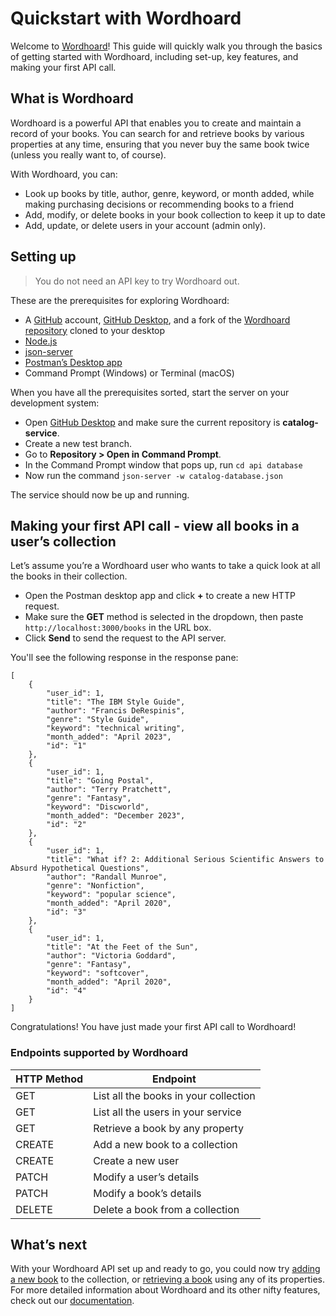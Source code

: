 
# Quickstart with Wordhoard

Welcome to [Wordhoard](overview.md)! This guide will quickly walk you through the basics of getting started with Wordhoard, including set-up, key features, and making your first API call.

## What is Wordhoard

Wordhoard is a powerful API that enables you to create and maintain a record of your books. You can search for and retrieve books by various properties at any time, ensuring that you never buy the same book twice (unless you really want to, of course).

With Wordhoard, you can:

* Look up books by title, author, genre, keyword, or month added, while making purchasing decisions or recommending books to a friend
* Add, modify, or delete books in your book collection to keep it up to date
* Add, update, or delete users in your account (admin only).

## Setting up

> You do not need an API key to try Wordhoard out.

These are the prerequisites for exploring Wordhoard:

* A [GitHub](https://github.com/) account, [GitHub Desktop](https://desktop.github.com/), and a fork of the [Wordhoard repository](https://github.com/cherylkc/catalog-service.git) cloned to your desktop
* [Node.js](https://nodejs.org/en/download/package-manager)
* [json-server](https://www.npmjs.com/package/json-server)
* [Postman’s Desktop app](https://www.postman.com/downloads/)
* Command Prompt (Windows) or Terminal (macOS)

When you have all the prerequisites sorted, start the server on your development system:

* Open [GitHub Desktop](https://desktop.github.com/) and make sure the current repository is **catalog-service**.
* Create a new test branch.
* Go to **Repository > Open in Command Prompt**.
* In the Command Prompt window that pops up, run `cd api database`
* Now run the command `json-server -w catalog-database.json`

The service should now be up and running.

## Making your first API call - view all books in a user’s collection

Let’s assume you’re a Wordhoard user who wants to take a quick look at all the books in their collection.

* Open the Postman desktop app and click **+** to create a new HTTP request.
* Make sure the **GET** method is selected in the dropdown, then paste `http://localhost:3000/books` in the URL box.
* Click **Send** to send the request to the API server.

You'll see the following response in the response pane:

```shell
[
    {
        "user_id": 1,
        "title": "The IBM Style Guide",
        "author": "Francis DeRespinis",
        "genre": "Style Guide",
        "keyword": "technical writing",
        "month_added": "April 2023",
        "id": "1"
    },
    {
        "user_id": 1,
        "title": "Going Postal",
        "author": "Terry Pratchett",
        "genre": "Fantasy",
        "keyword": "Discworld",
        "month_added": "December 2023",
        "id": "2"
    },
    {
        "user_id": 1,
        "title": "What if? 2: Additional Serious Scientific Answers to Absurd Hypothetical Questions",
        "author": "Randall Munroe",
        "genre": "Nonfiction",
        "keyword": "popular science",
        "month_added": "April 2020",
        "id": "3"
    },
    {
        "user_id": 1,
        "title": "At the Feet of the Sun",
        "author": "Victoria Goddard",
        "genre": "Fantasy",
        "keyword": "softcover",
        "month_added": "April 2020",
        "id": "4"
    }
]
```

Congratulations! You have just made your first API call to Wordhoard!

### Endpoints supported by Wordhoard

| HTTP Method | Endpoint                           |
|-------------|------------------------------------|
| GET         | List all the books in your collection  |
| GET         | List all the users in your service |
| GET         | Retrieve a book by any property        |
| CREATE      | Add a new book to a collection     |
| CREATE      | Create a new user                  |
| PATCH       | Modify a user’s details            |
| PATCH       | Modify a book’s details            |
| DELETE      | Delete a book from a collection    |

## What’s next

With your Wordhoard API set up and ready to go, you could now try [adding a new book](tutorials/adding-a-book.md) to the collection, or [retrieving a book](books/references/fetch-a-book-by-property.md) using any of its properties. For more detailed information about Wordhoard and its other nifty features, check out our [documentation](index.md).
